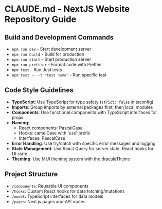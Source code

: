# CLAUDE.md - NextJS Website Repository Guide

## Build and Development Commands

- `npm run dev` - Start development server
- `npm run build` - Build for production
- `npm run start` - Start production server
- `npm run prettier` - Format code with Prettier
- `npm test` - Run Jest tests
- `npm test -- -t "test name"` - Run specific test

## Code Style Guidelines

- **TypeScript**: Use TypeScript for type safety (`strict: false` in tsconfig)
- **Imports**: Group imports by external packages first, then local modules
- **Components**: Use functional components with TypeScript interfaces for props
- **Naming**:
  - React components: PascalCase
  - Hooks: camelCase with 'use' prefix
  - Interfaces: PascalCase
- **Error Handling**: Use try/catch with specific error messages and logging
- **State Management**: Use React Query for server state, React hooks for UI state
- **Theming**: Use MUI theming system with the draculaTheme

## Project Structure

- `/components`: Reusable UI components
- `/hooks`: Custom React hooks for data fetching/mutations
- `/model`: TypeScript interfaces for data models
- `/pages`: Next.js pages and API routes
